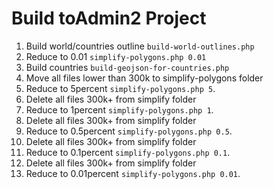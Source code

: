 # Build toAdmin2 Project

1. Build world/countries outline `build-world-outlines.php`
1. Reduce to 0.01 `simplify-polygons.php 0.01`
1. Build countries `build-geojson-for-countries.php`
1. Move all files lower than 300k to simplify-polygons folder
1. Reduce to 5percent `simplify-polygons.php 5`. 
1. Delete all files 300k+ from simplify folder
1. Reduce to 1percent `simplify-polygons.php 1`. 
1. Delete all files 300k+ from simplify folder
1. Reduce to 0.5percent `simplify-polygons.php 0.5`. 
1. Delete all files 300k+ from simplify folder
1. Reduce to 0.1percent `simplify-polygons.php 0.1`. 
1. Delete all files 300k+ from simplify folder
1. Reduce to 0.01percent `simplify-polygons.php 0.01`. 
